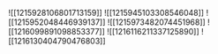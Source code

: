 ![[1215928106801713159]]
![[1215945103308546048]]
![[1215952048446939137]]
![[1215973482074451968]]
![[1216099891098853377]]
![[1216116211337125890]]
![[1216130404790476803]]
